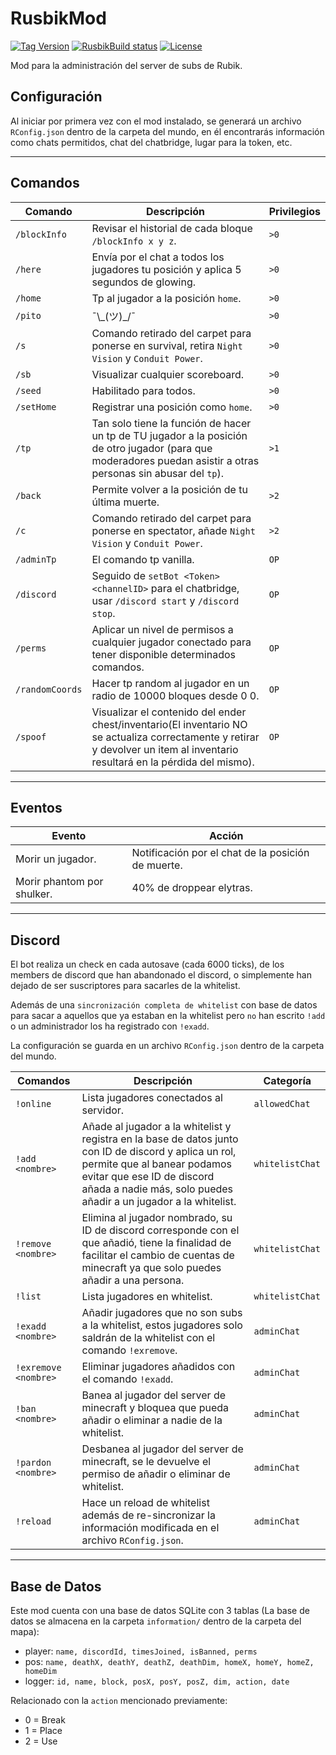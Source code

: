 # RusbikMod

[![Tag Version](https://img.shields.io/github/v/tag/Kahzerx/RusbikMod.svg)](https://github.com/Kahzerx/RusbikMod/releases)
[![RusbikBuild status](https://github.com/Kahzerx/RusbikMod/actions/workflows/gradle.yml/badge.svg)](https://github.com/Kahzerx/RusbikMod/actions/workflows/gradle.yml)
[![License](https://img.shields.io/github/license/Kahzerx/RusbikMod.svg)](https://opensource.org/licenses/MIT)

Mod para la administración del server de subs de Rubik.


## Configuración
Al iniciar por primera vez con el mod instalado, se generará un archivo `RConfig.json` dentro de la carpeta del mundo, en él encontrarás información como chats permitidos, chat del chatbridge, lugar para la token, etc.

---

## Comandos

|Comando|Descripción|Privilegios|
|---|---|---|
|`/blockInfo`|Revisar el historial de cada bloque `/blockInfo x y z`.|`>0`|
|`/here`|Envía por el chat a todos los jugadores tu posición y aplica 5 segundos de glowing.|`>0`|
|`/home`|Tp al jugador a la posición `home`.|`>0`|
|`/pito`|¯\\\_(ツ)_/¯|`>0`|
|`/s`|Comando retirado del carpet para ponerse en survival, retira `Night Vision` y `Conduit Power`.| `>0`|
|`/sb`|Visualizar cualquier scoreboard.|`>0`|
|`/seed`|Habilitado para todos.|`>0`|
|`/setHome`|Registrar una posición como `home`.|`>0`|
|`/tp`|Tan solo tiene la función de hacer un tp de TU jugador a la posición de otro jugador (para que moderadores puedan asistir a otras personas sin abusar del `tp`).|`>1`|
|`/back`|Permite volver a la posición de tu última muerte.|`>2`|
|`/c`|Comando retirado del carpet para ponerse en spectator, añade `Night Vision` y `Conduit Power`.|`>2`|
|`/adminTp`|El comando tp vanilla.|`OP`|
|`/discord`|Seguido de `setBot <Token> <channelID>` para el chatbridge, usar `/discord start` y `/discord stop`.|`OP`|
|`/perms`|Aplicar un nivel de permisos a cualquier jugador conectado para tener disponible determinados comandos.|`OP`|
|`/randomCoords`|Hacer tp random al jugador en un radio de 10000 bloques desde 0 0.|`OP`|
|`/spoof`|Visualizar el contenido del ender chest/inventario(El inventario NO se actualiza correctamente y retirar y devolver un item al inventario resultará en la pérdida del mismo).|`OP`|

---

## Eventos

|Evento|Acción|
|---|---|
|Morir un jugador.|Notificación por el chat de la posición de muerte.|
|Morir phantom por shulker.|40% de droppear elytras.|

---

## Discord

El bot realiza un check en cada autosave (cada 6000 ticks), de los members de discord que han abandonado el discord, o simplemente han dejado de ser suscriptores para sacarles de la whitelist.

Además de una `sincronización completa de whitelist` con base de datos para sacar a aquellos que ya estaban en la whitelist pero `no` han escrito `!add` o un administrador los ha registrado con `!exadd`.

La configuración se guarda en un archivo `RConfig.json` dentro de la carpeta del mundo.

|Comandos|Descripción|Categoría|
|---|---|---|
|`!online`|Lista jugadores conectados al servidor.|`allowedChat`|
|`!add <nombre>`|Añade al jugador a la whitelist y registra en la base de datos junto con ID de discord y aplica un rol, permite que al banear podamos evitar que ese ID de discord añada a nadie más, solo puedes añadir a un jugador a la whitelist.|`whitelistChat`|
|`!remove <nombre>`|Elimina al jugador nombrado, su ID de discord corresponde con el que añadió, tiene la finalidad de facilitar el cambio de cuentas de minecraft ya que solo puedes añadir a una persona.|`whitelistChat`|
|`!list`|Lista jugadores en whitelist.|`whitelistChat`|
|`!exadd <nombre>`|Añadir jugadores que no son subs a la whitelist, estos jugadores solo saldrán de la whitelist con el comando `!exremove`.|`adminChat`|
|`!exremove <nombre>`|Eliminar jugadores añadidos con el comando `!exadd`.|`adminChat`|
|`!ban <nombre>`|Banea al jugador del server de minecraft y bloquea que pueda añadir o eliminar a nadie de la whitelist.|`adminChat`|
|`!pardon <nombre>`|Desbanea al jugador del server de minecraft, se le devuelve el permiso de añadir o eliminar de whitelist.|`adminChat`|
|`!reload`|Hace un reload de whitelist además de re-sincronizar la información modificada en el archivo `RConfig.json`.|`adminChat`|

---

## Base de Datos

Este mod cuenta con una base de datos SQLite con 3 tablas (La base de datos se almacena en la carpeta `information/` dentro de la carpeta del mapa):
* player: `name, discordId, timesJoined, isBanned, perms`
* pos: `name, deathX, deathY, deathZ, deathDim, homeX, homeY, homeZ, homeDim`
* logger: `id, name, block, posX, posY, posZ, dim, action, date`

Relacionado con la `action` mencionado previamente:
* 0 = Break
* 1 = Place
* 2 = Use